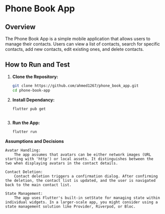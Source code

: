 # Phone Book App

## Overview

The Phone Book App is a simple mobile application that allows users to manage their contacts. Users can view a list of contacts, search for specific contacts, add new contacts, edit existing ones, and delete contacts.

## How to Run and Test

1. **Clone the Repository:**

   ```bash
   git clone https://github.com/ahmed1267/phone_book_app.git
   cd phone-book-app
2. **Install Dependancy:**
   ```bash
   flutter pub get
  

4. **Run the App:**
   ```bash
   flutter run

**Assumptions and Decisions**

    Avatar Handling:
        The app assumes that avatars can be either network images (URL starting with 'http') or local assets. It distinguishes between the two when displaying avatars in the contact details.

    Contact Deletion:
        Contact deletion triggers a confirmation dialog. After confirming the deletion, the contact list is updated, and the user is navigated back to the main contact list.

    State Management:
        The app uses Flutter's built-in setState for managing state within individual widgets. In a larger-scale app, you might consider using a state management solution like Provider, Riverpod, or Bloc.

  
